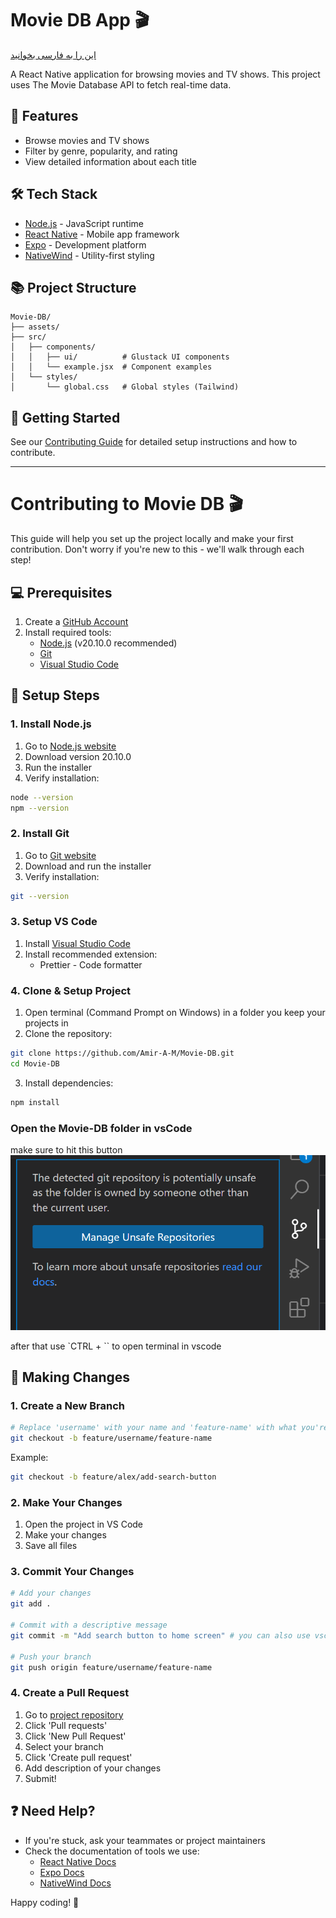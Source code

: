 # Movie DB App 🎬

[این را به فارسی بخوانید](./README.md)

A React Native application for browsing movies and TV shows. This project uses The Movie Database API to fetch real-time data.

## 📱 Features

- Browse movies and TV shows
- Filter by genre, popularity, and rating
- View detailed information about each title

## 🛠 Tech Stack

- [Node.js](https://nodejs.org/) - JavaScript runtime
- [React Native](https://reactnative.dev/) - Mobile app framework
- [Expo](https://expo.dev/) - Development platform
- [NativeWind](https://www.nativewind.dev/) - Utility-first styling

## 📚 Project Structure

```
Movie-DB/
├── assets/
├── src/
│   ├── components/
│   │   ├── ui/          # Glustack UI components
│   │   └── example.jsx  # Component examples
│   └── styles/
│       └── global.css   # Global styles (Tailwind)
```

## 🚀 Getting Started

See our [Contributing Guide](./CONTRIBUTING.md) for detailed setup instructions and how to contribute.

---

# Contributing to Movie DB 🎬

This guide will help you set up the project locally and make your first contribution. Don't worry if you're new to this - we'll walk through each step!

## 💻 Prerequisites

1. Create a [GitHub Account](https://github.com/signup)
2. Install required tools:
   - [Node.js](https://nodejs.org/) (v20.10.0 recommended)
   - [Git](https://git-scm.com/downloads)
   - [Visual Studio Code](https://code.visualstudio.com/)

## 🔧 Setup Steps

### 1. Install Node.js

1. Go to [Node.js website](https://nodejs.org/)
2. Download version 20.10.0
3. Run the installer
4. Verify installation:

```bash
node --version
npm --version
```

### 2. Install Git

1. Go to [Git website](https://git-scm.com/downloads)
2. Download and run the installer
3. Verify installation:

```bash
git --version
```

### 3. Setup VS Code

1. Install [Visual Studio Code](https://code.visualstudio.com/)
2. Install recommended extension:
   - Prettier - Code formatter

### 4. Clone & Setup Project

1. Open terminal (Command Prompt on Windows) in a folder you keep your projects in
2. Clone the repository:

```bash
git clone https://github.com/Amir-A-M/Movie-DB.git
cd Movie-DB
```

3. Install dependencies:

```bash
npm install
```

### Open the Movie-DB folder in vsCode

make sure to hit this button
![Manage Unsafe Repos](./readme_files/Manage%20Unsafe%20Repos.png)

after that use `CTRL + \`` to open terminal in vscode

## 🌿 Making Changes

### 1. Create a New Branch

```bash
# Replace 'username' with your name and 'feature-name' with what you're working on
git checkout -b feature/username/feature-name
```

Example:

```bash
git checkout -b feature/alex/add-search-button
```

### 2. Make Your Changes

1. Open the project in VS Code
2. Make your changes
3. Save all files

### 3. Commit Your Changes

```bash
# Add your changes
git add .

# Commit with a descriptive message
git commit -m "Add search button to home screen" # you can also use vscode GUI

# Push your branch
git push origin feature/username/feature-name
```

### 4. Create a Pull Request

1. Go to [project repository](https://github.com/Amir-A-M/Movie-DB.git)
2. Click 'Pull requests'
3. Click 'New Pull Request'
4. Select your branch
5. Click 'Create pull request'
6. Add description of your changes
7. Submit!

## ❓ Need Help?

- If you're stuck, ask your teammates or project maintainers
- Check the documentation of tools we use:
  - [React Native Docs](https://reactnative.dev/docs/getting-started)
  - [Expo Docs](https://docs.expo.dev/)
  - [NativeWind Docs](https://www.nativewind.dev/overview/)

Happy coding! 🚀
